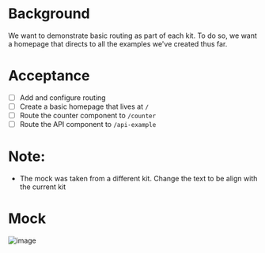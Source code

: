 # Background
We want to demonstrate basic routing as part of each kit. To do so, we want a homepage that directs to all the examples we've created thus far.

# Acceptance
- [ ] Add and configure routing
- [ ] Create a basic homepage that lives at `/`
- [ ] Route the counter component to `/counter`
- [ ] Route the API component to `/api-example`

# Note:
- The mock was taken from a different kit. Change the text to be align with the current kit

# Mock
![image](https://user-images.githubusercontent.com/1815379/161788828-1927cca6-f917-41f4-a971-e6bc92bb4818.png)
